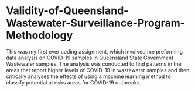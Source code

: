 # Validity-of-Queensland-Wastewater-Surveillance-Program-Methodology
This was my first ever coding assignment, which involved me preforming data analysis on COVID-19 samples in Queensland State Government Wastewater samples. The analysis was conducted to find patterns in the areas that report higher levels of COVID-19 in wastewater samples and then critically analyses the effects of using a machine learning method to classify potential at risks areas for COVID-19 outbreaks. 
